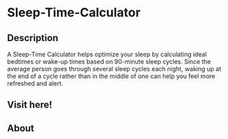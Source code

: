 # Sleep-Time-Calculator
## Description
A Sleep-Time Calculator helps optimize your sleep by calculating ideal bedtimes or wake-up times based on 90-minute sleep cycles. Since the average person goes through several sleep cycles each night, waking up at the end of a cycle rather than in the middle of one can help you feel more refreshed and alert.

## Visit here!

## About
